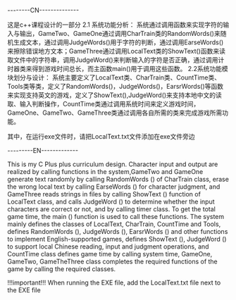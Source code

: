 --------CN--------------

这是c++课程设计的一部分
2.1 系统功能分析：
系统通过调用函数来实现字符的输入与输出，GameTwo、GameOne通过调用CharTrain类的RandomWords()来随机生成文本，通过调用JudgeWords()用于字符的判断，通过调用EarseWords()来擦除错误地方文本；GameThree通过调用LocalText类的ShowText()函数来读取文件中的字符串，调用JudgeWord()来判断输入的字符是否正确，通过调用计时器类来得到游戏时间总长，而主函数main()用于调用这些函数。 
2.2系统功能模块划分与设计：
系统主要定义了LocalText类、CharTrain类、CountTime类、Tools类等类，定义了RandomWords()，JudgeWords()，EarsrWords()等函数来实现支持英文的游戏，定义了ShowText(),JudgeWord()来支持本地中文的读取、输入判断操作，CountTime类通过调用系统时间来定义游戏时间，GameOne、GameTwo、GameThree类通过调用各自所需的类来完成游戏所需功能。

其中，在运行exe文件时，请把LocalText.txt文件添加在exe文件旁边

---------EN-------------

This is my C Plus plus curriculum design.
Character input and output are realized by calling functions in the system,GameTwo and GameOne generate text randomly by calling RandomWords () of CharTrain class, erase the wrong local text by calling EarseWords () for character judgment, and GameThree reads strings in files by calling ShowText () function of LocalText class, and calls JudgeWord () to determine whether the input characters are correct or not, and by calling timer class. To get the total game time, the main () function is used to call these functions.
The system mainly defines the classes of LocalText, CharTrain, CountTime and Tools, defines RandomWords (), JudgeWords (), EarsrWords () and other functions to implement English-supported games, defines ShowText (), JudgeWord () to support local Chinese reading, input and judgment operations, and CountTime class defines game time by calling system time, GameOne, GameTwo, GameTheThree class completes the required functions of the game by calling the required classes.

!!!important!!!
When running the EXE file, add the LocalText.txt file next to the EXE file
